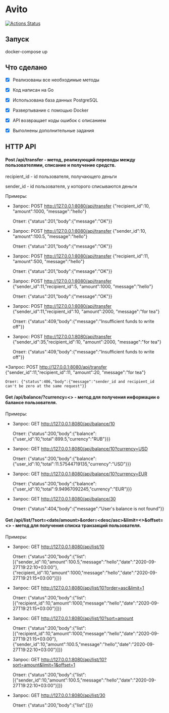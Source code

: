 # Avito
[![Actions Status](https://github.com/eprokofyev/testTask/workflows/avito%20build/badge.svg?branch=master)](https://github.com/eprokofyev/avito/actions)


## Запуск

docker-compose up

## Что сделано

* [x] Реализованы все необходимые методы
* [x] Код написан на Go
* [x] Использована база данных PostgreSQL
* [x] Развертывание с помощью Docker
* [x] API возвращает коды ошибок с описанием
* [x] Выполнены дополнительные задания


## HTTP API
#### Post /api/transfer - метод, реализующий переводы между пользователями, списание и получение средств.

recipient_id - id пользователя, получающего деньги

sender_id - id пользователя, у которого списываются деньги

Примеры:

* Запрос: POST http://127.0.0.1:8080/api/transfer
{"recipient_id":10, "amount":1000, "message":"hello"}

    Ответ: {"status":201,"body":{"message":"OK"}}

* Запрос: POST http://127.0.0.1:8080/api/transfer
{"sender_id":10, "amount":100.5, "message":"hello"}

    Ответ: {"status":201,"body":{"message":"OK"}}

* Запрос: POST http://127.0.0.1:8080/api/transfer
{"recipient_id":11, "amount":500, "message":"hello"}
 
    Ответ: {"status":201,"body":{"message":"OK"}}

* Запрос: POST http://127.0.0.1:8080/api/transfer
{"sender_id":11,"recipient_id":5, "amount":1000, "message":"hello"}

    Ответ: {"status":201,"body":{"message":"OK"}}

* Запрос: POST http://127.0.0.1:8080/api/transfer
{"sender_id":11,"recipient_id":10, "amount":2000, "message":"for tea"}

    Ответ: {"status":409,"body":{"message":"Insufficient funds to write off"}}

* Запрос: POST http://127.0.0.1:8080/api/transfer
{"sender_id":35,"recipient_id":10, "amount":2000, "message":"for tea"}

    Ответ: {"status":409,"body":{"message":"Insufficient funds to write off"}}

*Запрос: POST http://127.0.0.1:8080/api/transfer
{"sender_id":11,"recipient_id":11, "amount":20, "message":"for tea"}

    Ответ: {"status":406,"body":{"message":"sender_id and recipient_id can't be zero at the same request"}}

#### Get /api/balance/<id>?currency=<> - метод для получения информации о балансе пользователя.

Примеры:

* Запрос: GET http://127.0.0.1:8080/api/balance/10

    Ответ: {"status":200,"body":{"balance":{"user_id":10,"total":899.5,"currency":"RUB"}}}
 
* Запрос: GET http://127.0.0.1:8080/api/balance/10?currency=USD

    Ответ: {"status":200,"body":{"balance":{"user_id":10,"total":11.57544719135,"currency":"USD"}}}

* Запрос: GET http://127.0.0.1:8080/api/balance/10?currency=EUR

    Ответ: {"status":200,"body":{"balance":{"user_id":10,"total":9.94967092245,"currency":"EUR"}}}
 
* Запрос: GET http://127.0.0.1:8080/api/balance/30
 
    Ответ: {"status":404,"body":{"message":"User's balance is not found"}}

#### Get /api/list/<id>?sort=<date/amount>&order=<desc/asc>&limit=<>&offset=<> - метод для получения списка транзакций пользователя.

Примеры:

* Запрос: GET http://127.0.0.1:8080/api/list/10

    Ответ: {"status":200,"body":{"list":[{"sender_id":10,"amount":100.5,"message":"hello","date":"2020-09-27T19:22:10+03:00"},{"recipient_id":10,"amount":1000,"message":"hello","date":"2020-09-27T19:21:15+03:00"}]}}
 
* Запрос: GET http://127.0.0.1:8080/api/list/10?order=asc&limit=1

    Ответ: {"status":200,"body":{"list":[{"recipient_id":10,"amount":1000,"message":"hello","date":"2020-09-27T19:21:15+03:00"}]}}

* Запрос: GET http://127.0.0.1:8080/api/list/10?sort=amount

    Ответ: {"status":200,"body":{"list":[{"recipient_id":10,"amount":1000,"message":"hello","date":"2020-09-27T19:21:15+03:00"},{"sender_id":10,"amount":100.5,"message":"hello","date":"2020-09-27T19:22:10+03:00"}]}}

* Запрос: GET http://127.0.0.1:8080/api/list/10?sort=amount&limit=1&offset=1

    Ответ: {"status":200,"body":{"list":[{"sender_id":10,"amount":100.5,"message":"hello","date":"2020-09-27T19:22:10+03:00"}]}}

* Запрос: GET http://127.0.0.1:8080/api/list/30

    Ответ: {"status":200,"body":{"list":[]}}